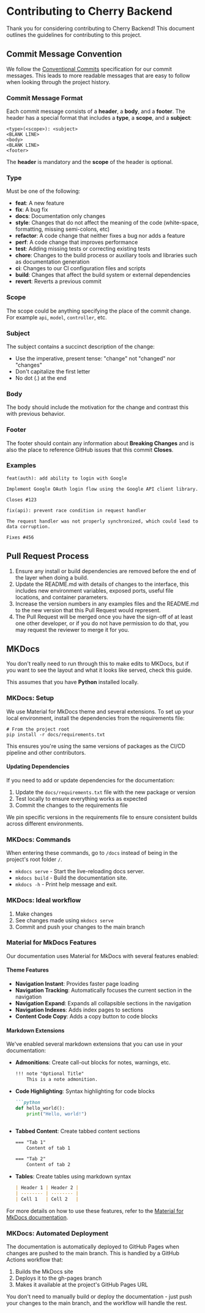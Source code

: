 # Contributing to Cherry Backend

Thank you for considering contributing to Cherry Backend! This document outlines the guidelines for contributing to this project.

## Commit Message Convention

We follow the [Conventional Commits](https://www.conventionalcommits.org/) specification for our commit messages. This leads to more readable messages that are easy to follow when looking through the project history.

### Commit Message Format

Each commit message consists of a **header**, a **body**, and a **footer**. The header has a special format that includes a **type**, a **scope**, and a **subject**:

```
<type>(<scope>): <subject>
<BLANK LINE>
<body>
<BLANK LINE>
<footer>
```

The **header** is mandatory and the **scope** of the header is optional.

### Type

Must be one of the following:

- **feat**: A new feature
- **fix**: A bug fix
- **docs**: Documentation only changes
- **style**: Changes that do not affect the meaning of the code (white-space, formatting, missing semi-colons, etc)
- **refactor**: A code change that neither fixes a bug nor adds a feature
- **perf**: A code change that improves performance
- **test**: Adding missing tests or correcting existing tests
- **chore**: Changes to the build process or auxiliary tools and libraries such as documentation generation
- **ci**: Changes to our CI configuration files and scripts
- **build**: Changes that affect the build system or external dependencies
- **revert**: Reverts a previous commit

### Scope

The scope could be anything specifying the place of the commit change. For example `api`, `model`, `controller`, etc.

### Subject

The subject contains a succinct description of the change:

- Use the imperative, present tense: "change" not "changed" nor "changes"
- Don't capitalize the first letter
- No dot (.) at the end

### Body

The body should include the motivation for the change and contrast this with previous behavior.

### Footer

The footer should contain any information about **Breaking Changes** and is also the place to reference GitHub issues that this commit **Closes**.

### Examples

```
feat(auth): add ability to login with Google

Implement Google OAuth login flow using the Google API client library.

Closes #123
```

```
fix(api): prevent race condition in request handler

The request handler was not properly synchronized, which could lead to data corruption.

Fixes #456
```

## Pull Request Process

1. Ensure any install or build dependencies are removed before the end of the layer when doing a build.
2. Update the README.md with details of changes to the interface, this includes new environment variables, exposed ports, useful file locations, and container parameters.
3. Increase the version numbers in any examples files and the README.md to the new version that this Pull Request would represent.
4. The Pull Request will be merged once you have the sign-off of at least one other developer, or if you do not have permission to do that, you may request the reviewer to merge it for you.


## MKDocs

You don't really need to run through this to make edits to MKDocs, but if you want to see the layout and what it looks
like served, check this guide.

This assumes that you have **Python** installed locally.

### MKDocs: Setup

We use Material for MkDocs theme and several extensions. To set up your local environment, install the dependencies from the requirements file:

```shell
# From the project root
pip install -r docs/requirements.txt
```

This ensures you're using the same versions of packages as the CI/CD pipeline and other contributors.

#### Updating Dependencies

If you need to add or update dependencies for the documentation:

1. Update the `docs/requirements.txt` file with the new package or version
2. Test locally to ensure everything works as expected
3. Commit the changes to the requirements file

We pin specific versions in the requirements file to ensure consistent builds across different environments.

### MKDocs: Commands

When entering these commands, go to `/docs` instead of being in the project's root folder `/`.

* `mkdocs serve` - Start the live-reloading docs server.
* `mkdocs build` - Build the documentation site.
* `mkdocs -h` - Print help message and exit.

### MKDocs: Ideal workflow

1. Make changes
2. See changes made using `mkdocs serve`
3. Commit and push your changes to the main branch

### Material for MkDocs Features

Our documentation uses Material for MkDocs with several features enabled:

#### Theme Features

- **Navigation Instant**: Provides faster page loading
- **Navigation Tracking**: Automatically focuses the current section in the navigation
- **Navigation Expand**: Expands all collapsible sections in the navigation
- **Navigation Indexes**: Adds index pages to sections
- **Content Code Copy**: Adds a copy button to code blocks

#### Markdown Extensions

We've enabled several markdown extensions that you can use in your documentation:

- **Admonitions**: Create call-out blocks for notes, warnings, etc.
  ```markdown
  !!! note "Optional Title"
      This is a note admonition.
  ```

- **Code Highlighting**: Syntax highlighting for code blocks
  ```markdown
  ```python
  def hello_world():
      print("Hello, world!")
  ```
  ```

- **Tabbed Content**: Create tabbed content sections
  ```markdown
  === "Tab 1"
      Content of tab 1

  === "Tab 2"
      Content of tab 2
  ```

- **Tables**: Create tables using markdown syntax
  ```markdown
  | Header 1 | Header 2 |
  | -------- | -------- |
  | Cell 1   | Cell 2   |
  ```

For more details on how to use these features, refer to the [Material for MkDocs documentation](https://squidfunk.github.io/mkdocs-material/).

### MKDocs: Automated Deployment

The documentation is automatically deployed to GitHub Pages when changes are pushed to the main branch. This is handled by a GitHub Actions workflow that:

1. Builds the MkDocs site
2. Deploys it to the gh-pages branch
3. Makes it available at the project's GitHub Pages URL

You don't need to manually build or deploy the documentation - just push your changes to the main branch, and the workflow will handle the rest.
